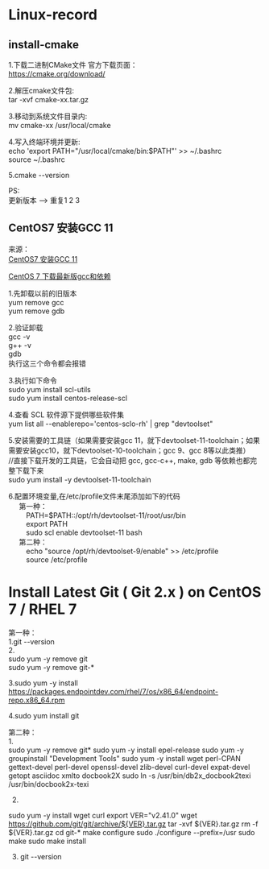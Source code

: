 # Linux-record

## install-cmake
1.下载二进制CMake文件 官方下载页面：  
https://cmake.org/download/  

2.解压cmake文件包:   
tar -xvf cmake-xx.tar.gz  

3.移动到系统文件目录内:   
mv cmake-xx /usr/local/cmake  

4.写入终端环境并更新:   
echo 'export PATH="/usr/local/cmake/bin:$PATH"' >> ~/.bashrc  
source ~/.bashrc  

5.cmake --version  

PS:  
更新版本 --> 重复1 2 3


## CentOS7 安装GCC 11
来源：  
[CentOS7 安装GCC 11](https://blog.csdn.net/weixin_53213086/article/details/128063036)  
  
[CentOS 7 下载最新版gcc和依赖](https://www.cnblogs.com/codeRhythm/p/13906360.html#:~:text=%E5%9C%A8%E7%BA%BF%E5%AE%89%E8%A3%85%20sudo%20yum%20install%20-y%20centos-release-scl%20sudo%20yum,install%20-y%20devtoolset-9-gcc%20devtoolset-9-gcc-c%2B%2B%20%23%20%E5%AE%89%E8%A3%85%E4%BA%86%E4%B9%8B%E5%90%8E%2C%E5%B9%B6%E6%B2%A1%E6%9C%89%E6%9B%BF%E6%8D%A2%E6%97%A7%E7%9A%84%2C%E6%89%80%E4%BB%A5%E8%BF%99%E9%87%8C%E9%80%89%E6%8B%A9%E8%BF%9E%E6%8E%A5%E5%88%B0%E6%9C%80%E6%96%B0%E7%9A%84gcc%2Fg%2B%2B%20echo%20%22s)  
  
1.先卸载以前的旧版本  
yum remove gcc  
yum remove gdb  
  
2.验证卸载  
gcc -v  
g++ -v  
gdb  
执行这三个命令都会报错  

3.执行如下命令  
sudo yum install scl-utils  
sudo yum install centos-release-scl  

4.查看 SCL 软件源下提供哪些软件集  
yum list all --enablerepo='centos-sclo-rh' | grep "devtoolset"  

5.安装需要的工具链（如果需要安装gcc 11，就下devtoolset-11-toolchain；如果需要安装gcc10，就下devtoolset-10-toolchain；gcc 9、gcc 8等以此类推）  
//直接下载开发的工具链，它会自动把 gcc, gcc-c++, make, gdb 等依赖也都完整下载下来  
sudo yum install -y devtoolset-11-toolchain  

6.配置环境变量,在/etc/profile文件末尾添加如下的代码  
&ensp;&ensp;&ensp;第一种：  
&ensp;&ensp;&ensp;&ensp;&ensp;PATH=$PATH::/opt/rh/devtoolset-11/root/usr/bin  
&ensp;&ensp;&ensp;&ensp;&ensp;export PATH  
&ensp;&ensp;&ensp;&ensp;&ensp;sudo scl enable devtoolset-11 bash  
&ensp;&ensp;&ensp;第二种：  
&ensp;&ensp;&ensp;&ensp;&ensp;echo "source /opt/rh/devtoolset-9/enable" >> /etc/profile  
&ensp;&ensp;&ensp;&ensp;&ensp;source /etc/profile  

# Install Latest Git ( Git 2.x ) on CentOS 7 / RHEL 7  
第一种：  
1.git --version  
2.  
sudo yum -y remove git  
sudo yum -y remove git-*  

3.sudo yum -y install https://packages.endpointdev.com/rhel/7/os/x86_64/endpoint-repo.x86_64.rpm  

4.sudo yum install git  

第二种：  
1.  
sudo yum -y remove git*
sudo yum -y install epel-release
sudo yum -y groupinstall "Development Tools"
sudo yum -y install wget perl-CPAN gettext-devel perl-devel  openssl-devel  zlib-devel curl-devel expat-devel  getopt asciidoc xmlto docbook2X
sudo ln -s /usr/bin/db2x_docbook2texi /usr/bin/docbook2x-texi  

2.
sudo yum -y install wget curl
export VER="v2.41.0"
wget https://github.com/git/git/archive/${VER}.tar.gz
tar -xvf ${VER}.tar.gz
rm -f ${VER}.tar.gz
cd git-*
make configure
sudo ./configure --prefix=/usr
sudo make
sudo make install

3. git --version
